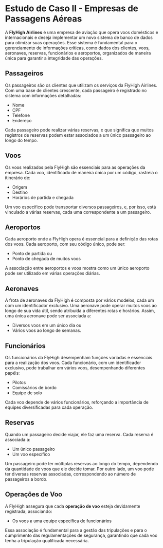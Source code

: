 # Estudo de Caso II - Empresas de Passagens Aéreas

A **FlyHigh Airlines** é uma empresa de aviação que opera voos domésticos e internacionais e deseja implementar um novo sistema de banco de dados para otimizar suas operações. Esse sistema é fundamental para o gerenciamento de informações críticas, como dados dos clientes, voos, aeronaves, reservas, funcionários e aeroportos, organizados de maneira única para garantir a integridade das operações.

## Passageiros

Os passageiros são os clientes que utilizam os serviços da FlyHigh Airlines. Com uma base de clientes crescente, cada passageiro é registrado no sistema com informações detalhadas:
- Nome
- CPF
- Telefone
- Endereço

Cada passageiro pode realizar várias reservas, o que significa que muitos registros de reservas podem estar associados a um único passageiro ao longo do tempo.

## Voos

Os voos realizados pela FlyHigh são essenciais para as operações da empresa. Cada voo, identificado de maneira única por um código, rastreia o itinerário de:
- Origem
- Destino
- Horários de partida e chegada

Um voo específico pode transportar diversos passageiros, e, por isso, está vinculado a várias reservas, cada uma correspondente a um passageiro.

## Aeroportos

Cada aeroporto onde a FlyHigh opera é essencial para a definição das rotas dos voos. Cada aeroporto, com seu código único, pode ser:
- Ponto de partida ou
- Ponto de chegada de muitos voos

A associação entre aeroportos e voos mostra como um único aeroporto pode ser utilizado em várias operações diárias.

## Aeronaves

A frota de aeronaves da FlyHigh é composta por vários modelos, cada um com um identificador exclusivo. Uma aeronave pode operar muitos voos ao longo de sua vida útil, sendo atribuída a diferentes rotas e horários. Assim, uma única aeronave pode ser associada a:
- Diversos voos em um único dia ou
- Vários voos ao longo de semanas.

## Funcionários

Os funcionários da FlyHigh desempenham funções variadas e essenciais para a realização dos voos. Cada funcionário, com um identificador exclusivo, pode trabalhar em vários voos, desempenhando diferentes papéis:
- Pilotos
- Comissários de bordo
- Equipe de solo

Cada voo depende de vários funcionários, reforçando a importância de equipes diversificadas para cada operação.

## Reservas

Quando um passageiro decide viajar, ele faz uma reserva. Cada reserva é associada a:
- Um único passageiro
- Um voo específico

Um passageiro pode ter múltiplas reservas ao longo do tempo, dependendo da quantidade de voos que ele decide tomar. Por outro lado, um voo pode ter diversas reservas associadas, correspondendo ao número de passageiros a bordo.

## Operações de Voo

A FlyHigh assegura que cada **operação de voo** esteja devidamente registrada, associando:
- Os voos a uma equipe específica de funcionários

Essa associação é fundamental para a gestão das tripulações e para o cumprimento das regulamentações de segurança, garantindo que cada voo tenha a tripulação qualificada necessária.
